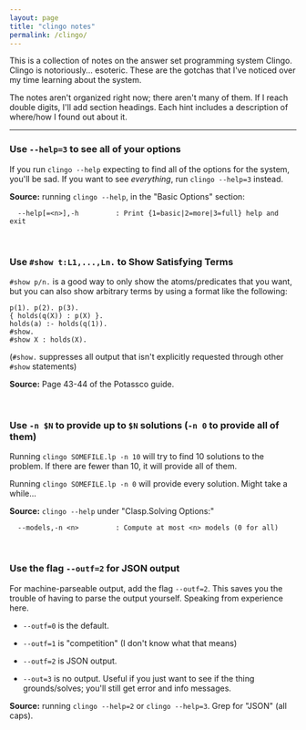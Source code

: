 ```yaml
---
layout: page
title: "clingo notes"
permalink: /clingo/
---
```


This is a collection of notes on the answer set programming system Clingo. Clingo is
notoriously... esoteric. These are the gotchas that I've noticed over my time learning
about the system.

The notes aren't organized right now; there aren't many of them. If I reach double
digits, I'll add section headings. Each hint includes a description of where/how I found
out about it.

---

### Use `--help=3` to see all of your options

If you run `clingo --help` expecting to find all of the options for the system, you'll
be sad. If you want to see _everything_, run `clingo --help=3` instead.

__Source:__ running `clingo --help`, in the "Basic Options" section:
```
  --help[=<n>],-h         : Print {1=basic|2=more|3=full} help and exit
```

<br>

### Use `#show t:L1,...,Ln.` to Show Satisfying Terms

`#show p/n.` is a good way to only show the atoms/predicates that you want, but you can
also show arbitrary terms by using a format like the following:

```
p(1). p(2). p(3).
{ holds(q(X)) : p(X) }.
holds(a) :- holds(q(1)).
#show.
#show X : holds(X).
```

(`#show.` suppresses all output that isn't explicitly requested through other `#show`
statements)

__Source:__ Page 43-44 of the Potassco guide.

<br>

### Use `-n $N` to provide up to `$N` solutions (`-n 0` to provide all of them)

Running `clingo SOMEFILE.lp -n 10` will try to find 10 solutions to the problem. If there
are fewer than 10, it will provide all of them.

Running `clingo SOMEFILE.lp -n 0` will provide every solution. Might take a while...

__Source:__ `clingo --help` under "Clasp.Solving Options:"
```
  --models,-n <n>         : Compute at most <n> models (0 for all)
```

<br>

### Use the flag `--outf=2` for JSON output

For machine-parseable output, add the flag `--outf=2`. This saves you the trouble of
having to parse the output yourself. Speaking from experience here.

- `--outf=0` is the default.

- `--outf=1` is "competition" (I don't know what that means)

- `--outf=2` is JSON output.

- `--out=3` is no output. Useful if you just want to see if the thing grounds/solves;
you'll still get error and info messages.

__Source:__ running `clingo --help=2` or `clingo --help=3`. Grep for "JSON" (all caps).

<!--### Use multiple integrity constraints to for "or-like" situations-->
